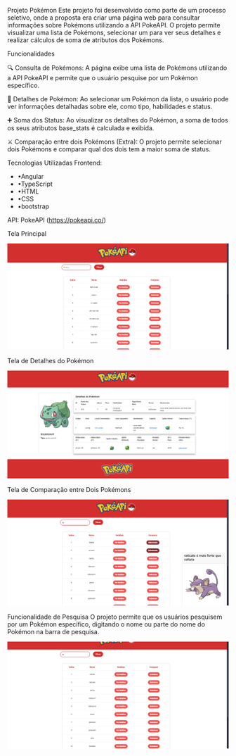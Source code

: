 Projeto Pokémon
Este projeto foi desenvolvido como parte de um processo seletivo, onde a proposta era criar uma página web para consultar informações sobre Pokémons utilizando a API PokeAPI. O projeto permite visualizar uma lista de Pokémons, selecionar um para ver seus detalhes e realizar cálculos de soma de atributos dos Pokémons.


Funcionalidades

🔍 Consulta de Pokémons: A página exibe uma lista de Pokémons utilizando a API PokeAPI e permite que o usuário pesquise por um Pokémon específico.


📝 Detalhes de Pokémon: Ao selecionar um Pokémon da lista, o usuário pode ver informações detalhadas sobre ele, como tipo, habilidades e status.


➕ Soma dos Status: Ao visualizar os detalhes do Pokémon, a soma de todos os seus atributos base_stats é calculada e exibida.


⚔️ Comparação entre dois Pokémons (Extra): O projeto permite selecionar dois Pokémons e comparar qual dos dois tem a maior soma de status.

Tecnologias Utilizadas
Frontend: 
- •Angular
- •TypeScript
- •HTML
- •CSS
- •bootstrap

API: PokeAPI (https://pokeapi.co/)

Tela Principal
<p align="center"> <img src="./img/pokemon-tela-inicial.png" alt="Tela de consulta de Pokémon" width="700"/> </p>
Tela de Detalhes do Pokémon
<p align="center"> <img src="./img/pokemon-detalhes-personagem.png" alt="Tela de detalhes do Pokémon" width="700"/> </p>
Tela de Comparação entre Dois Pokémons
<p align="center"> <img src="./img/pokemon-comparacao.png" alt="Tela de comparação de Pokémons" width="700"/> </p>
Funcionalidade de Pesquisa
O projeto permite que os usuários pesquisem por um Pokémon específico, digitando o nome ou parte do nome do Pokémon na barra de pesquisa.
<p align="center"> <img src="./img/pokemon-tela-pesquisa.png" alt="Tela de pesquisa de Pokémon" width="700"/> </p>

